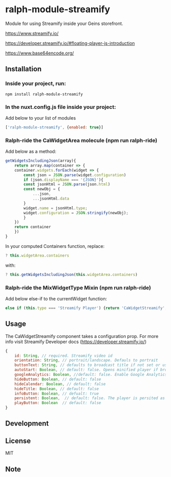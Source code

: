 # ralph-module-streamify

Module for using Streamify inside your Geins storefront.

https://www.streamify.io/

https://developer.streamify.io/#floating-player-js-introduction

https://www.base64encode.org/


## Installation

### **Inside your project, run:**

```
npm install ralph-module-streamify
```

### **In the nuxt.config.js file inside your project:**

Add below to your list of modules

```JavaScript
['ralph-module-streamify', {enabled: true}]
```

### **Ralph-ride the CaWidgetArea molecule (npm run ralph-ride)**

Add below as a method:

```JavaScript
getWidgetsIncludingJson(array){
    return array.map(container => {
    container.widgets.forEach(widget => {
        const json = JSON.parse(widget.configuration)
        if (json.displayName === '{JSON}'){
        const jsonHtml = JSON.parse(json.html)
        const newObj = {
            ...json,
            ...jsonHtml.data
        }
        widget.name = jsonHtml.type;
        widget.configuration = JSON.stringify(newObj);
        }
    })
    return container
    })
}
```
In your computed Containers function, replace:

```JavaScript
? this.widgetArea.containers
```
with: 
```JavaScript
? this.getWidgetsIncludingJson(this.widgetArea.containers)
```

### **Ralph-ride the MixWidgetType Mixin (npm run ralph-ride)**

Add below else-if to the currentWidget function:

```JavaScript
else if (this.type === 'Streamify Player') {return 'CaWidgetStreamify';}
```


## Usage

The CaWidgetStreamify component takes a configuration prop. For more info visit Streamify Developer docs (https://developer.streamify.io/)

```Javascript
{
    id: String, // required. Streamify video id 
    orientation: String, // portrait/landscape. Defauls to portrait
    buttonText: String, // defaults to broadcast title if not set or used
    autoStart: Boolean, // default: false. Opens minified player if broadcast is live
    googleAnalytics: Boolean, //default: false. Enable Google Analytics integration
    hideButton: Boolean, // default: false
    hideCalendar: Boolean, // default: false
    hideTitle: Boolean, // default: false
    infoButton: Boolean, // defualt: true
    persistent: Boolean,  // default: false. The player is persited as a mini-player on the site as the user navigates between pages.
    playButton: Boolean  // default: false
}
```


## Development

## License

MIT

## Note
